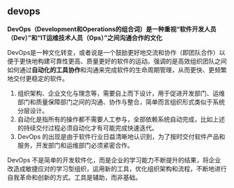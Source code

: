 ## devops

**DevOps（Development和Operations的组合词）是一种重视“软件开发人员（Dev）”和“IT运维技术人员（Ops）”之间沟通合作的文化**

DevOps是一种文化转变，或者说是一个鼓励更好地交流和协作（即团队合作）以便于更快地构建可靠性更高、质量更好的软件的运动。强调的是高效组织团队之间如何通过**自动化的工具协作**和沟通来完成软件的生命周期管理，从而更快、更频繁地交付更稳定的软件。

1. 组织架构、企业文化与理念等，需要自上而下设计，用于促进开发部门、运维部门和质量保障部门之间的沟通、协作与整合，简单而言组织形式类似于系统分层设计。
2. 自动化是指所有的操作都不需要人工参与，全部依赖系统自动完成，比如上述的持续交付过程必须自动化才有可能完成快速迭代。
3. DevOps 的出现是由于软件行业日益清晰地认识到，为了按时交付软件产品和服务，开发部门和运维部门必须紧密合作。

 DevOps 不是简单的开发软件化，而是企业的学习能力不断提升的结果，将企业改造成敏捷应对的学习型组织，运用新的工具，优化组织架构和流程，不断地进行自我革命和创新的方式。工具是辅助，而非基础。